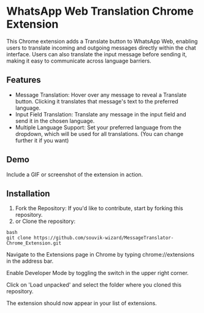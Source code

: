 # WhatsApp Web Translation Chrome Extension
This Chrome extension adds a Translate button to WhatsApp Web, enabling users to translate incoming and outgoing messages directly within the chat interface. Users can also translate the input message before sending it, making it easy to communicate across language barriers.

## Features
- Message Translation: Hover over any message to reveal a Translate button. Clicking it translates that message's text to the preferred language.
- Input Field Translation: Translate any message in the input field and send it in the chosen language.
- Multiple Language Support: Set your preferred language from the dropdown, which will be used for all translations. (You can change further it if you want)
## Demo
Include a GIF or screenshot of the extension in action.

## Installation
1. Fork the Repository: If you'd like to contribute, start by forking this repository.
2. or Clone the repository:

```
bash
git clone https://github.com/souvik-wizard/MessageTranslator-Chrome_Extension.git
```
Navigate to the Extensions page in Chrome by typing chrome://extensions in the address bar.

Enable Developer Mode by toggling the switch in the upper right corner.

Click on 'Load unpacked' and select the folder where you cloned this repository.

The extension should now appear in your list of extensions.
